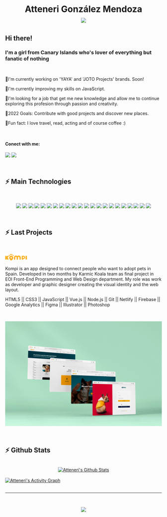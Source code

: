 
<h1 align="center">
Atteneri González Mendoza
<br>
  <a href="#"><img src="https://readme-typing-svg.herokuapp.com?font=Bitter&color=a3d3ba&background=0D1117&center=true&vCenter=true&lines=Graphic+Designer;Front+End+Developer+Junior" style="max-width: 100%;"></a>
</h1>
<h2>Hi there!</h2>
<h3>I'm a girl from Canary Islands who's lover of everything but fanatic of nothing</h3>
<br> 
<p>🔸I'm currently working on 'YAYA' and 'JOTO Projects' brands. Soon!</p>
<p>🔸I'm currently improving my skills on JavaScript.</p>
<p>🔸I'm looking for a job that get me new knowledge and allow me to continue exploring this profesion through passion and creativity.</p>
<p>🔸2022 Goals: Contribute with good projects and discover new places.</p>
<p>🔸Fun fact: I love travel, read, acting and of course coffee :)</p>
<br> 
<h4 align="left">Conect with me:</h4>
<p align="left">
  <a href="https://www.linkedin.com/in/atteneri-gonzalez-mendoza/" target="_blank"><img src="https://img.shields.io/badge/-LinkedIn-0D1117?style=for-the-badge&logo=linkedin&logoColor=a3d3ba"></a>
  <a href="https://www.instagram.com/attenerigonmen/?hl=es" target="_blank"><img src="https://img.shields.io/badge/-Instagram-0D1117?style=for-the-badge&logo=instagram&logoColor=a3d3ba"></a>
</p>

<br>

<h2>⚡ Main Technologies</h2>

<br>

<p align="center">
  <a href="#"><img src="https://img.shields.io/badge/-HTML5-a3d3ba?&logo=html5&logoColor=0D1117&style=flatHeight=60"></a>
  <a href="#"><img src="https://img.shields.io/badge/-CSS3-a3d3ba?&logo=css3&logoColor=0D1117&style=flat"></a>
  <a href="#"><img src="https://img.shields.io/badge/-JavaScript-a3d3ba?&logo=javascript&logoColor=0D1117&style=flat"></a>
  <a href="#"><img src="https://img.shields.io/badge/-Vue.js-a3d3ba?&logo=vue.js&logoColor=0D1117&style=flat"></a>
  <a href="#"><img src="https://img.shields.io/badge/-Nodejs-a3d3ba?&logo=Node.js&logoColor=0D1117&style=flat"></a>
  <a href="#"><img src="https://img.shields.io/badge/Bash%20-a3d3ba.svg?&logo=gnu-bash&logoColor=0D1117&style=flat"></a>
  <a href="#"><img src="https://img.shields.io/badge/-Git-a3d3ba?&logo=git&logoColor=0D1117&style=flat"></a>
  <a href="#"><img src="https://img.shields.io/badge/-GitHub-a3d3ba?&logo=github&logoColor=0D1117&style=flat"></a>
  <a href="#"><img src="https://img.shields.io/badge/-Google%20Analytics-a3d3ba?&logo=Google%20Analytics&logoColor=0D1117&style=flat"></a>
  <a href="#"><img src="https://img.shields.io/badge/-Firebase-a3d3ba?&logo=Firebase&logoColor=0D1117&style=flat"></a>
  <a href="#"><img src="https://img.shields.io/badge/Adobe%20Figma-a3d3ba.svg?&logo=Figma&logoColor=0D1117&style=flat"></a>
  <a href="#"><img src="https://img.shields.io/badge/Adobe%20Invision-a3d3ba.svg?&logo=Invision&logoColor=0D1117&style=flat"></a>
  <a href="#"><img src="https://img.shields.io/badge/Adobe%20Sketch-a3d3ba.svg?&logo=Sketch&logoColor=0D1117&style=flat"></a>
  <a href="#"><img src="https://img.shields.io/badge/Adobe%20Illustrator-a3d3ba.svg?&logo=Adobe%20Illustrator&logoColor=0D1117&style=flat"></a>
  <a href="#"><img src="https://img.shields.io/badge/Adobe%20InDesign-a3d3ba.svg?&logo=Adobe%20Indesign&logoColor=0D1117&style=flat"></a>
  <a href="#"><img src="https://img.shields.io/badge/Adobe%20Photoshop-a3d3ba.svg?&logo=Adobe%20Photoshop&logoColor=0D1117&style=flat"></a>
  <a href="#"><img src="https://img.shields.io/badge/Adobe%20Lightroom-a3d3ba.svg?&logo=Adobe%20Lightroom&logoColor=0D1117&style=flat"></a>
  <a href="#"><img src="https://img.shields.io/badge/Adobe%20Premiere-a3d3ba.svg?&logo=Adobe%20Premiere%20Pro&logoColor=0D1117&style=flat"></a>
  <a href="#"><img src="https://img.shields.io/badge/Adobe%20After%20Effects-a3d3ba.svg?&logo=Adobe%20After%20Effects&logoColor=0D1117&style=flat"></a>
  <a href="#"><img src="https://img.shields.io/badge/Adobe%20After%20Effects-a3d3ba.svg?&logo=Adobe%20After%20Effects&logoColor=0D1117&style=flat"></a>
  <a href="#"><img src="https://img.shields.io/badge/Adobe%20Dreamweaver-a3d3ba.svg?&logo=Adobe%20Dreamweaver&logoColor=0D1117&style=flat"></a>
   <a href="#"><img src="https://img.shields.io/badge/Visual%20Studio%20Code-a3d3ba.svg?&logo=Visual%20Studio%20Code&logoColor=0D1117&style=flat"></a>

</p>

<br/>

<h2>⚡ Last Projects</h2>

<br />

<a href="https://www.adoptaunkompi.com" target="_blank"><img src="./src/version_primario_logo.svg" width="70px"></a>
<br />

Kompi is an app designed to connect people who want to adopt pets in Spain. 
Developed in two months by Karmic Koala team as final project in EOI Front-End Programming and Web Design department. My role was work as developer and graphic designer creating the visual identity and the web layout.


HTML5 || CSS3 || JavaScript || Vue.js || Node.js || Git || Netlify || Firebase || Google Analytics || Figma || Illustrator || Photoshop 

<br />
<p>
  <a href="https://www.adoptaunkompi.com" target="_blank"><img src="./src/mockup-kompi.jpg"></a>
</p>

<br/>

<h2>⚡ Github Stats</h2>

<br/>

<div>

  <div align="center">
    <a href="#"><img alt="Atteneri's Github Stats" src="https://github-readme-stats.vercel.app/api?username=attenerig&show_icons=true&include_all_commits=true&count_private=true&theme=react&hide_border=true&bg_color=0D1117&title_color=a3d3ba&icon_color=a3d3ba" height="200"/></a>
   <!-- <a href="#"><img alt="Atteneri's Top Languages" src="https://github-readme-stats.vercel.app/api/top-langs/?username=attenerig&langs_count=10&layout=compact&theme=react&hide_border=true&bg_color=0D1117&title_color=a3d3ba&icon_color=a3d3ba" height="200"/></a>
    <br/>
    <i><b>Note:</b> Top languages is only a metric of the languages my public code consists of and doesn't reflect experience or skill level.</i> -->
  </div>

  <br/>

  <div>
    <a href="#"><img alt="Atteneri's Activity Graph" src="https://activity-graph.herokuapp.com/graph?username=attenerig&custom_title=Atteneri%20Gonzalez%20Mendoza's%20Contribution%20Graph&bg_color=0D1117&color=a3d3ba&line=FFFFFF&point=a3d3ba&hide_border=true"height="200"/></a>
  </div>
</div>

<br/>

<hr/>

<br/>

<p align="center">
  <a href="#"><img src="https://readme-typing-svg.herokuapp.com?font=Bitter&duration=3000&color=a3d3ba&background=0D1117&center=true&vCenter=true&lines=Thank+you!"></a>
</p>